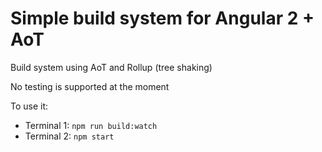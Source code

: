 # Simple build system for Angular 2 + AoT

Build system using AoT and Rollup (tree shaking)

No testing is supported at the moment

To use it:

- Terminal 1: `npm run build:watch`
- Terminal 2: `npm start`